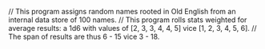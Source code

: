 // This program assigns random names rooted in Old English from an internal data store of 100 names.
// This program rolls stats weighted for average results: a 1d6 with values of [2, 3, 3, 4, 4, 5] vice [1, 2, 3, 4, 5, 6].
// The span of results are thus 6 - 15 vice 3 - 18.
